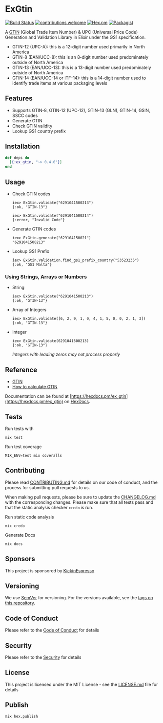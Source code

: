 # ExGtin

[![Build Status](https://semaphoreci.com/api/v1/kickinespresso/ex_gtin/branches/master/badge.svg)](https://semaphoreci.com/kickinespresso/ex_gtin)
[![contributions welcome](https://img.shields.io/badge/contributions-welcome-brightgreen.svg?style=flat)](https://github.com/dwyl/esta/issues)
[![Hex.pm](https://img.shields.io/hexpm/v/plug.svg)](https://www.hex.pm/packages/ex_gtin)
[![Packagist](https://img.shields.io/packagist/l/doctrine/orm.svg)](LICENSE.md)

A [GTIN](https://www.gtin.info/) (Global Trade Item Number) & UPC (Universal Price Code) Generation and  Validation Library in Elixir under the GS1 specification.

- GTIN-12 (UPC-A): this is a 12-digit number used primarily in North America
- GTIN-8 (EAN/UCC-8): this is an 8-digit number used predominately outside of North America
- GTIN-13 (EAN/UCC-13): this is a 13-digit number used predominately outside of North America
- GTIN-14 (EAN/UCC-14 or ITF-14): this is a 14-digit number used to identify trade items at various packaging levels

## Features

- Supports GTIN-8, GTIN-12 (UPC-12), GTIN-13 (GLN), GTIN-14, GSIN, SSCC codes
- Generate GTIN
- Check GTIN validity
- Lookup GS1 country prefix

## Installation

```elixir
def deps do
  [{:ex_gtin, "~> 0.4.0"}]
end
```

## Usage

- Check GTIN codes

      iex> ExGtin.validate("6291041500213")
      {:ok, "GTIN-13"}

      iex> ExGtin.validate("6291041500214")
      {:error, "Invalid Code"}

- Generate GTIN codes

      iex> ExGtin.generate("629104150021")
      "6291041500213"

- Lookup GS1 Prefix

      iex> ExGtin.Validation.find_gs1_prefix_country("53523235")
      {:ok, "GS1 Malta"}

### Using Strings, Arrays or Numbers

- String

      iex> ExGtin.validate("6291041500213")
      {:ok, "GTIN-13"}

- Array of Integers

      iex> ExGtin.validate([6, 2, 9, 1, 0, 4, 1, 5, 0, 0, 2, 1, 3])
      {:ok, "GTIN-13"}

- Integer

      iex> ExGtin.validate(6291041500213)
      {:ok, "GTIN-13"}

    *Integers with leading zeros may not process properly*

## Reference

- [GTIN](https://www.gs1.org)
- [How to calculate GTIN](https://www.gs1.org/how-calculate-check-digit-manually)

Documentation can be found at [https://hexdocs.pm/ex_gtin](https://hexdocs.pm/ex_gtin) on [HexDocs](https://hexdocs.pm).

## Tests

Run tests with

    mix test

Run test coverage

    MIX_ENV=test mix coveralls

## Contributing

Please read [CONTRIBUTING.md](CONTRIBUTING.md) for details on our code of conduct, and the process for submitting pull requests to us.

When making pull requests, please be sure to update the [CHANGELOG.md](CHANGELOG.md) with the corresponding changes. Please make sure that all tests pass and that the static analysis checker `credo` is run.

Run static code analysis

    mix credo

Generate Docs

    mix docs

## Sponsors

This project is sponsored by [KickinEspresso](https://kickinespresso.com/?utm_source=github&utm_medium=sponsor&utm_campaign=opensource)

## Versioning

We use [SemVer](http://semver.org/) for versioning. For the versions available, see the [tags on this repository](https://github.com/kickinespresso/ex_gtin/tags).

## Code of Conduct

Please refer to the [Code of Conduct](CODE_OF_CONDUCT.md) for details

## Security

Please refer to the [Security](SECURITY.md) for details


## License

This project is licensed under the MIT License - see the [LICENSE.md](LICENSE.md) file for details

## Publish

    mix hex.publish
